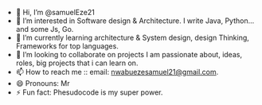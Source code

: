 - 👋 Hi, I’m @samuelEze21
- 👀 I’m interested in Software design & Architecture. I write Java, Python... and some Js, Go.
- 🌱 I’m currently learning architecture & System design, design Thinking, Frameworks for top languages.
- 💞️ I’m looking to collaborate on projects I am passionate about, ideas, roles, big projects that i can learn on.
- 📫 How to reach me :: email: nwabuezesamuel21@gmail.com.  
- 😄 Pronouns: Mr
- ⚡ Fun fact: Phesudocode is my super power.

<!---
samuelEze21/samuelEze21 is a ✨ special ✨ repository because its `README.md` (this file) appears on your GitHub profile.
You can click the Preview link to take a look at your changes.
--->
